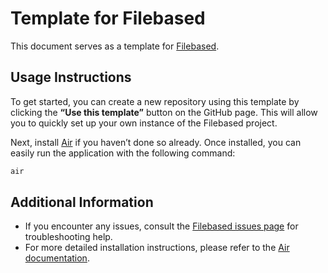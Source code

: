 # Template for Filebased

This document serves as a template for [Filebased](https://github.com/ChaotenHG/filebased).

## Usage Instructions

To get started, you can create a new repository using this template by clicking the **“Use this template”** button on the GitHub page. This will allow you to quickly set up your own instance of the Filebased project.

Next, install [Air](https://github.com/air-verse/air) if you haven’t done so already. Once installed, you can easily run the application with the following command:

```sh
air
```

## Additional Information

- If you encounter any issues, consult the [Filebased issues page](https://github.com/ChaotenHG/filebased/issues) for troubleshooting help.
- For more detailed installation instructions, please refer to the [Air documentation](https://github.com/air-verse/air).
